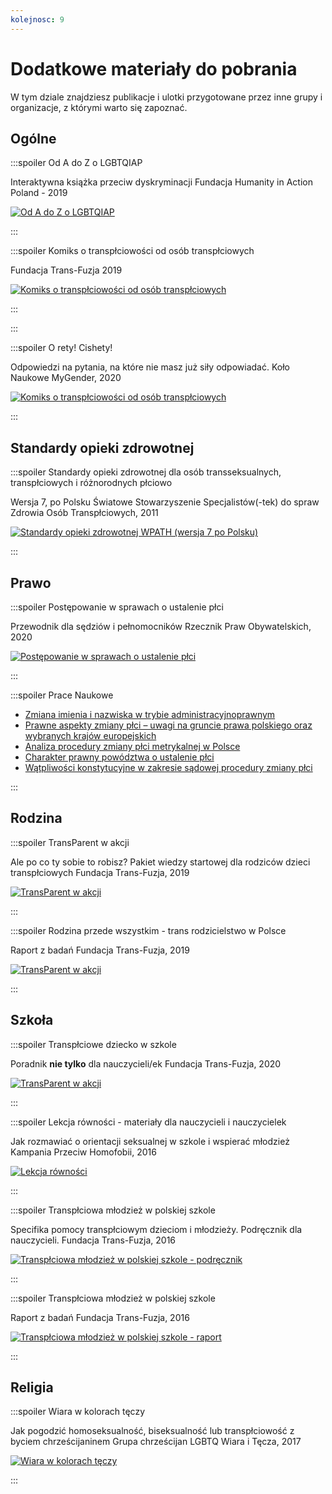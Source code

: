 ```yaml
---
kolejnosc: 9
---
```

# Dodatkowe materiały do pobrania

W tym dziale znajdziesz publikacje i ulotki przygotowane przez inne grupy i organizacje, z którymi warto się zapoznać.

## Ogólne

:::spoiler Od A do Z o LGBTQIAP

Interaktywna książka przeciw dyskryminacji
Fundacja Humanity in Action Poland - 2019


[![Od A do Z o LGBTQIAP](/media/docs/faq/20_updated_LGBT_book_OdAdoZoLGBTQIAP.jpg)](/media/docs/faq/20_updated_LGBT_book_OdAdoZoLGBTQIAP.pdf)

:::

:::spoiler Komiks o transpłciowości od osób transpłciowych

Fundacja Trans-Fuzja 2019

[![Komiks o transpłciowości od osób transpłciowych](/media/docs/faq/komix_plmin.jpg)](/media/docs/faq/komix_plmin.pdf)

:::

:::

:::spoiler O rety! Cishety!

Odpowiedzi na pytania, na które nie masz już siły odpowiadać.
Koło Naukowe MyGender, 2020

[![Komiks o transpłciowości od osób transpłciowych](/media/docs/faq/O%20rety!%20Cishety!.jpg)](/media/docs/faq/O%20rety!%20Cishety!.pdf)

:::

## Standardy opieki zdrowotnej

:::spoiler Standardy opieki zdrowotnej dla osób transseksualnych, transpłciowych i różnorodnych płciowo

Wersja 7, po Polsku
Światowe Stowarzyszenie Specjalistów(-tek) do spraw Zdrowia Osób Transpłciowych, 2011

[![Standardy opieki zdrowotnej WPATH (wersja 7 po Polsku)](/media/docs/standardy/SOC%20V7_Polish.jpg)](/media/docs/standardy/SOC%20V7_Polish.pdf)

:::

## Prawo

:::spoiler Postępowanie w sprawach o ustalenie płci

Przewodnik dla sędziów i pełnomocników
Rzecznik Praw Obywatelskich, 2020

[![Postępowanie w sprawach o ustalenie płci](/media/docs/prawo/Postepowania_w_sprawach_o_ustalenie_plci.jpg)](/media/docs/prawo/Postepowania_w_sprawach_o_ustalenie_plci.pdf)

:::

:::spoiler Prace Naukowe

* [Zmiana imienia i nazwiska w trybie administracyjnoprawnym](/media/docs/prawo/09_Tubisz_M_Zmiana_imienia_i_nazwiska_w_trybie_administracyjnoprawnym.pdf)
* [Prawne aspekty zmiany płci – uwagi na gruncie prawa polskiego oraz wybranych krajów europejskich](/media/docs/prawo/09_Tubisz_M_Zmiana_imienia_i_nazwiska_w_trybie_administracyjnoprawnym.pdf)
* [Analiza procedury zmiany płci metrykalnej w Polsce](/media/docs/prawo/michalik_kiedy_cialo_jest_wiezieniem_a_panstwo_straznikiem_2012.pdf)
* [Charakter prawny powództwa o ustalenie płci](/media/docs/prawo/powodztwo_o_zmiane_plci.pdf)
* [Wątpliwości konstytucyjne w zakresie sądowej procedury zmiany płci](/media/docs/prawo/sadowa_procedura_zmiany_plci.pdf)

:::

## Rodzina

:::spoiler TransParent w akcji

Ale po co ty sobie to robisz? Pakiet wiedzy startowej dla rodziców dzieci transpłciowych
Fundacja Trans-Fuzja, 2019

[![TransParent w akcji](/media/docs/rodzina/Broszura_dla_rodzicow.jpg)](/media/docs/rodzina/Broszura_dla_rodzicow.pdf)

:::

:::spoiler Rodzina przede wszystkim - trans rodzicielstwo w Polsce

Raport z badań
Fundacja Trans-Fuzja, 2019

[![TransParent w akcji](/media/docs/rodzina/raport_rodzina.jpg)](/media/docs/rodzina/raport_rodzina.pdf)

:::

## Szkoła

:::spoiler Transpłciowe dziecko w szkole

Poradnik **nie tylko** dla nauczycieli/ek
Fundacja Trans-Fuzja, 2020

[![TransParent w akcji](/media/docs/szkola/Transpłciowe-dziecko-w-szkole.jpg)](/media/docs/szkola/Transpłciowe-dziecko-w-szkole.pdf)

:::

:::spoiler Lekcja równości - materiały dla nauczycieli i nauczycielek

Jak rozmawiać o orientacji seksualnej w szkole i wspierać młodzież
Kampania Przeciw Homofobii, 2016

[![Lekcja równości](/media/docs/szkola/lekcja-materialy-wyd2-www.jpg)](/media/docs/szkola/lekcja-materialy-wyd2-www.pdf)

:::

:::spoiler Transpłciowa młodzież w polskiej szkole

Specifika pomocy transpłciowym dzieciom i młodzieży. Podręcznik dla nauczycieli.
Fundacja Trans-Fuzja, 2016

[![Transpłciowa młodzież w polskiej szkole - podręcznik](/media/docs/szkola/trans_mlodziez_net.jpg)](/media/docs/szkola/trans_mlodziez_net.pdf)

:::

:::spoiler Transpłciowa młodzież w polskiej szkole

Raport z badań
Fundacja Trans-Fuzja, 2016

[![Transpłciowa młodzież w polskiej szkole - raport](/media/docs/szkola/trans_mlodziez_net.jpg)](/media/docs/szkola/trans_mlodziez_net.pdf)

:::

## Religia

:::spoiler Wiara w kolorach tęczy

Jak pogodzić homoseksualność, biseksualność lub transpłciowość z byciem chrześcijaninem
Grupa chrześcijan LGBTQ Wiara i Tęcza, 2017

[![Wiara w kolorach tęczy](/media/docs/religia/KPH_wiara-w-kolorach_preview.jpg)](/media/docs/religia/KPH_wiara-w-kolorach_preview.pdf)

:::
